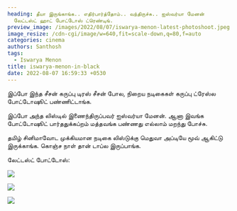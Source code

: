 ```yaml
---
heading: தீயா இருங்காங்க.. எதிர்பார்த்தோம்.. வந்திருச்சு.. ஐஸ்வர்யா மேனன்
  லேட்டஸ்ட் ஹாட் போட்டோஸ் ட்ரெண்டிங்.
preview_image: /images/2022/08/07/iswarya-menon-latest-photoshoot.jpeg
image_resize: /cdn-cgi/image/w=640,fit=scale-down,q=80,f=auto
categories: cinema
authors: Santhosh
tags:
  - Iswarya Menon
title: iswarya-menon-in-black
date: 2022-08-07 16:59:33 +0530
---
```

இப்போ இந்த சீசன் கருப்பு டிரஸ் சீசன் போல, நிறைய நடிகைகள் கருப்பு ட்ரேஸ்ல போட்டோஷூட் பண்ணிட்டாங்க.

இப்போ அந்த லிஸ்டில் இணைந்திருப்பவர் ஐஸ்வர்யா மேனன். ஆனா இவங்க போட்டோஷூட் பார்ததுக்கப்றம் மத்தவங்க பண்ணது எல்லாம் மறந்து போச்சு.

தமிழ் சினிமாவோட முக்கியமான நடிகை லிஸ்டுக்கு மெதுவா அப்டியே மூவ் ஆகிட்டு இருக்காங்க. கொஞ்ச நாள் தான் டாப்ல இருப்பாங்க.

லேட்டஸ்ட் போட்டோஸ்:

![](/images/2022/08/07/ish-menon-latest-in-black.jpeg)

![](/images/2022/08/07/ish-menon-latest-in-black-1.jpeg)

![](/images/2022/08/07/ish-menon-latest-in-black-2.jpeg)